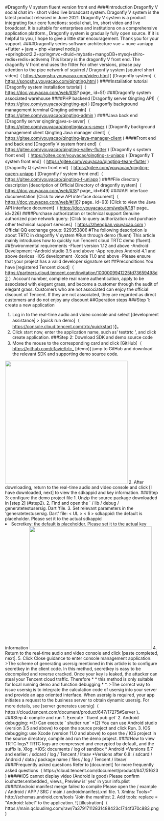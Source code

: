 #Dragonfly V system fluent version front end
####Introduction
Dragonfly V social chat im · short video live broadcast system. Dragonfly V system is the latest product released in June 2021. Dragonfly V system is a product integrating four core functions: social chat, Im, short video and live broadcast. It is suitable for enterprises and institutions on a comprehensive application platform., Dragonfly system is gradually fully open source. If it is helpful to you, I hope to give a little star encouragement. Thank you for your support.
####Dragonfly series software architecture
vue + nuve +uniapp +flutter + java + php +laravel
node.js +springboot2.2+springmvc+druid+mybatis+mangoDB+mysql+shiro-redis+redis+activemq
This library is the dragonfly V front end. The dragonfly V front end uses the flitter
For other versions, please pay attention to the pipe network of squirrel / Dragonfly system
[squirrel short video]（ https://songshu.youyacao.com/video.html )
[Dragonfly system]（ https://songshu.youyacao.com/qingting.html )
####Installation tutorial
[Dragonfly system installation tutorial]（ https://doc.youyacao.com/web/#/8? page_ id=51)
###Dragonfly system associated warehouse
####PHP backend
[Dragonfly server Qingting API]（ https://gitee.com/youyacao/qingting-api )
[Dragonfly background management terminal Qingting admmin]（ https://gitee.com/youyacao/qingting-admin )
####Java back end
[Dragonfly server qingtingjava-s-sever]（ https://gitee.com/youyacao/qingtingjava-s-sever )
[Dragonfly background management client Qingting Java manager client]（ https://gitee.com/youyacao/qingting-java-manager-client )
####Front end and back end
[Dragonfly V system front end]（ https://gitee.com/youyacao/qingting-valley-flutter )
[Dragonfly s system front end]（ https://gitee.com/youyacao/qingting-s-uniapp )
[Dragonfly T system front end]（ https://gitee.com/youyacao/qingting-team-flutter )
[Dragonfly Q system front end]（ https://gitee.com/youyacao/qingting-queen-uniapp )
[Dragonfly f system front end]（ https://gitee.com/youyacao/qingting-f-uniapp )
####File directory description
[description of Official Directory of dragonfly system]（ https://doc.youyacao.com/web/#/8? page_ id=649)
####API interface documentation
[Click to view API interface document]（ https://doc.youyacao.com/web/#/16? page_ id=93)
[Click to view the Java API interface document]（ https://doc.youyacao.com/web/#/18? page_ id=226)
####Purchase authorization or technical support
Genuine authorized pipe network query:
[Click to query authorization and purchase other technical support services]（ https://zhengban.youyacao.com )
Official QQ exchange group: 929353806
#The following description is about TRTC in dragonfly V system
#Run through demo (fluent)
This article mainly introduces how to quickly run Tencent cloud TRTC demo (fluent).
##Environmental requirements
-Fluent version 1.12 and above
-Android Development
-Android studio 3.5 and above
-App requires Android 4.1 and above devices
-IOS development
-Xcode 11.0 and above
-Please ensure that your project has a valid developer signature set
##Preconditions
You have [registered Tencent cloud]（ https://partners.cloud.tencent.com/invitation/1000009941225fd73659498d2 ）Account number, complete real name authentication, apply to be associated with elegant grass, and become a customer through the audit of elegant grass. Customers who are not associated can enjoy the official discount of Tencent. If they are not associated, they are regarded as direct customers and do not enjoy any discount
##Operation steps
<span id="step1"></span>
###Step 1: create a new application
1. Log in to the real-time audio and video console and select [development assistance] > [quick run demo]（ https://console.cloud.tencent.com/trtc/quickstart )】。
2. Click start now, enter the application name, such as' testtrtc ', and click create application.
<span id="step2"></span>
###Step 2: Download SDK and demo source code
1. Move the mouse to the corresponding card and click [GitHub]（ https://github.com/c1avie/trtc_ [demo)] jump to GitHub and download the relevant SDK and supporting demo source code.
<img src=" https://imgcache.qq.com/operation/dianshi/other/flutterCard.e9d6e205d0e0a8903aa437602acafecb3958e0cb.png " height="400" />
2. After downloading, return to the real-time audio and video console and click [I have downloaded, next] to view the sdkappid and key information.
<span id="step3"></span>
###Step 3: configure the demo project file
1. Unzip the source package downloaded in [step 2] (#step2).
2. Find and open the ` / lib / debug / generatetestusersig. Dart 'file.
3. Set relevant parameters in the 'generatetestusersig. Dart' file:
< UL > < li > sdkappid: the default is placeholder. Please set it to the actual sdkappid</ li>
<li>Secretkey: the default is placeholder. Please set it to the actual key information</ li></ul> 
<img src=" https://imgcache.qq.com/operation/dianshi/other/flutterSercet.abb0c77a30a50a27bb36058bdabe1f051484c058.png " height="400" /> 
4. Return to the real-time audio and video console and click [paste completed, next].
5. Click Close guidance to enter console management application.
>The scheme of generating usersig mentioned in this article is to configure secretkey in the client code. In this method, secretkey is easy to be decompiled and reverse cracked. Once your key is leaked, the attacker can steal your Tencent cloud traffic. Therefore * * this method is only suitable for local running demo and function debugging * *.
>The correct way to issue usersig is to integrate the calculation code of usersig into your server and provide an app oriented interface. When usersig is required, your app initiates a request to the business server to obtain dynamic usersig. For more details, see [server generates usersig]（ https://cloud.tencent.com/document/product/647/17275#Server )。
###Step 4: compile and run
1. Execute ` fluent pub get`
2. Android debugging:
*(1) Can execute ` shutter run`
*(2) You can use Android studio (version 3.5 and above) to open the source project and click Run.
3. IOS debugging: use Xcode (version 11.0 and above) to open the / IOS project in the source directory, compile and run the demo project.
####How to view TRTC logs?
TRTC logs are compressed and encrypted by default, and the suffix is. Xlog.
*IOS: documents / log of sandbox
* Android
*Versions 6.7 and earlier: / sdcard / log / Tencent / liteav
*Versions after 6.8: / sdcard / Android / data / package name / files / log / Tencent / liteav/
####Frequently asked questions
Refer to [document] for more frequently asked questions（ https://cloud.tencent.com/document/product/647/51623 )
#####IOS cannot display video (Android is good)
Please confirm io.shutter.embedded_ views_ Preview is' yes' in your info.plist
#####Android manifest merge failed to compile
Please open the / example / Android / APP / SRC / main / androidmanifest.xml file.
1. Xmlns: Tools=“ http://schemas.android.com/tools "Join the manifest
2. Add tools: replace = "Android: label" to the application.
![ [illustration]（ https://main.qcloudimg.com/raw/7a37917112831488423c1744f370c883.png )